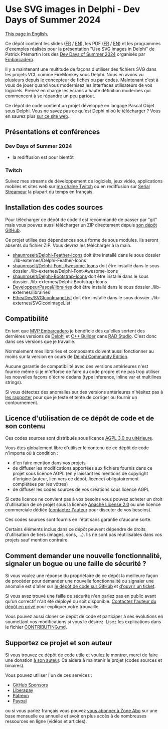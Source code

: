 # Use SVG images in Delphi - Dev Days of Summer 2024

[This page in English.](README.md)

Ce dépôt contient les slides ([FR](slides-FR/) / [EN](slides-EN/)), les PDF ([FR](UseSVGImagesInDelphi-FR.pdf) / [EN](UseSVGImagesInDelphi-EN.pdf)) et les programmes d'exemples réalisés pour la présentation "Use SVG images in Delphi" de Patrick Prémartin lors des [Dev Days of Summer 2024](https://www.codegear.com/DevDaysofSummer/) organisés par [Embarcadero](https://www.embarcadero.com).

Il y a maintenant une multitude de façons d'utiliser des fichiers SVG dans les projets VCL comme FireMonkey sous Delphi. Nous en avons vu plusieurs depuis le concepteur de fiches ou par codes. Maintenant c'est à vous de jouer quand vous modernisez les interfaces utilisateurs de vos logiciels. Prenez en charge les écrans à haute définition modernes qui commencent à se répandre un peu partout.

Ce dépôt de code contient un projet développé en langage Pascal Objet sous Delphi. Vous ne savez pas ce qu'est Dephi ni où le télécharger ? Vous en saurez plus [sur ce site web](https://delphi-resources.developpeur-pascal.fr/).

## Présentations et conférences

### Dev Days of Summer 2024

* la rediffusion est pour bientôt

### Twitch

Suivez mes streams de développement de logiciels, jeux vidéo, applications mobiles et sites web sur [ma chaîne Twitch](https://www.twitch.tv/patrickpremartin) ou en rediffusion sur [Serial Streameur](https://serialstreameur.fr) la plupart du temps en français.

## Installation des codes sources

Pour télécharger ce dépôt de code il est recommandé de passer par "git" mais vous pouvez aussi télécharger un ZIP directement depuis [son dépôt GitHub](https://github.com/DeveloppeurPascal/DevDaysOfSummer2024-UseSVGImagesInDelphi).

Ce projet utilise des dépendances sous forme de sous modules. Ils seront absents du fichier ZIP. Vous devrez les télécharger à la main.

* [shaunroselt/Delphi-Feather-Icons](https://github.com/shaunroselt/Delphi-Feather-Icons) doit être installé dans le sous dossier ./lib-externes/Delphi-Feather-Icons
* [shaunroselt/Delphi-Font-Awesome-Icons](https://github.com/shaunroselt/Delphi-Font-Awesome-Icons) doit être installé dans le sous dossier ./lib-externes/Delphi-Font-Awesome-Icons
* [shaunroselt/Delphi-Bootstrap-Icons](https://github.com/shaunroselt/Delphi-Bootstrap-Icons) doit être installé dans le sous dossier ./lib-externes/Delphi-Bootstrap-Icons
* [DeveloppeurPascal/librairies](https://github.com/DeveloppeurPascal/librairies) doit être installé dans le sous dossier ./lib-externes/librairies
* [EtheaDev/SVGIconImageList](https://github.com/EtheaDev/SVGIconImageList) doit être installé dans le sous dossier ./lib-externes/SVGIconImageList

## Compatibilité

En tant que [MVP Embarcadero](https://www.embarcadero.com/resources/partners/mvp-directory) je bénéficie dès qu'elles sortent des dernières versions de [Delphi](https://www.embarcadero.com/products/delphi) et [C++ Builder](https://www.embarcadero.com/products/cbuilder) dans [RAD Studio](https://www.embarcadero.com/products/rad-studio). C'est donc dans ces versions que je travaille.

Normalement mes librairies et composants doivent aussi fonctionner au moins sur la version en cours de [Delphi Community Edition](https://www.embarcadero.com/products/delphi/starter).

Aucune garantie de compatibilité avec des versions antérieures n'est fournie même si je m'efforce de faire du code propre et ne pas trop utiliser les nouvelles façons d'écrire dedans (type inference, inline var et multilines strings).

Si vous détectez des anomalies sur des versions antérieures n'hésitez pas à [les rapporter](https://github.com/DeveloppeurPascal/DevDaysOfSummer2024-UseSVGImagesInDelphi/issues) pour que je teste et tente de corriger ou fournir un contournement.

## Licence d'utilisation de ce dépôt de code et de son contenu

Ces codes sources sont distribués sous licence [AGPL 3.0 ou ultérieure](https://choosealicense.com/licenses/agpl-3.0/).

Vous êtes globalement libre d'utiliser le contenu de ce dépôt de code n'importe où à condition :
* d'en faire mention dans vos projets
* de diffuser les modifications apportées aux fichiers fournis dans ce projet sous licence AGPL (en y laissant les mentions de copyright d'origine (auteur, lien vers ce dépôt, licence) obligatoirement complétées par les vôtres)
* de diffuser les codes sources de vos créations sous licence AGPL

Si cette licence ne convient pas à vos besoins vous pouvez acheter un droit d'utilisation de ce projet sous la licence [Apache License 2.0](https://choosealicense.com/licenses/apache-2.0/) ou une licence commerciale dédiée ([contactez l'auteur](https://developpeur-pascal.fr/nous-contacter.php) pour discuter de vos besoins).

Ces codes sources sont fournis en l'état sans garantie d'aucune sorte.

Certains éléments inclus dans ce dépôt peuvent dépendre de droits d'utilisation de tiers (images, sons, ...). Ils ne sont pas réutilisables dans vos projets sauf mention contraire.

## Comment demander une nouvelle fonctionnalité, signaler un bogue ou une faille de sécurité ?

Si vous voulez une réponse du propriétaire de ce dépôt la meilleure façon de procéder pour demander une nouvelle fonctionnalité ou signaler une anomalie est d'aller sur [le dépôt de code sur GitHub](https://github.com/DeveloppeurPascal/DevDaysOfSummer2024-UseSVGImagesInDelphi) et [d'ouvrir un ticket](https://github.com/DeveloppeurPascal/DevDaysOfSummer2024-UseSVGImagesInDelphi/issues).

Si vous avez trouvé une faille de sécurité n'en parlez pas en public avant qu'un correctif n'ait été déployé ou soit disponible. [Contactez l'auteur du dépôt en privé](https://developpeur-pascal.fr/nous-contacter.php) pour expliquer votre trouvaille.

Vous pouvez aussi cloner ce dépôt de code et participer à ses évolutions en soumettant vos modifications si vous le désirez. Lisez les explications dans le fichier [CONTRIBUTING.md](CONTRIBUTING.md).

## Supportez ce projet et son auteur

Si vous trouvez ce dépôt de code utile et voulez le montrer, merci de faire une donation [à son auteur](https://github.com/DeveloppeurPascal). Ca aidera à maintenir le projet (codes sources et binaires).

Vous pouvez utiliser l'un de ces services :

* [GitHub Sponsors](https://github.com/sponsors/DeveloppeurPascal)
* [Liberapay](https://liberapay.com/PatrickPremartin)
* [Patreon](https://www.patreon.com/patrickpremartin)
* [Paypal](https://www.paypal.com/paypalme/patrickpremartin)

ou si vous parlez français vous pouvez [vous abonner à Zone Abo](https://zone-abo.fr/nos-abonnements.php) sur une base mensuelle ou annuelle et avoir en plus accès à de nombreuses ressources en ligne (vidéos et articles).
